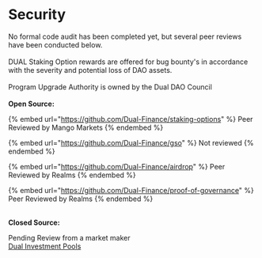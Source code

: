 # Security

No formal code audit has been completed yet, but several peer reviews have been conducted below.\
\
DUAL Staking Option rewards are offered for bug bounty's in accordance with the severity and potential loss of DAO assets.\
\
Program Upgrade Authority is owned by the Dual DAO Council\
\
**Open Source:**

{% embed url="https://github.com/Dual-Finance/staking-options" %}
Peer Reviewed by Mango Markets
{% endembed %}

{% embed url="https://github.com/Dual-Finance/gso" %}
Not reviewed
{% endembed %}

{% embed url="https://github.com/Dual-Finance/airdrop" %}
Peer Reviewed by Realms
{% endembed %}

{% embed url="https://github.com/Dual-Finance/proof-of-governance" %}
Peer Reviewed by Realms
{% endembed %}

\
**Closed Source:**

Pending Review from a market maker\
[Dual Investment Pools](https://github.com/Dual-Finance/dual-labs-dip)
